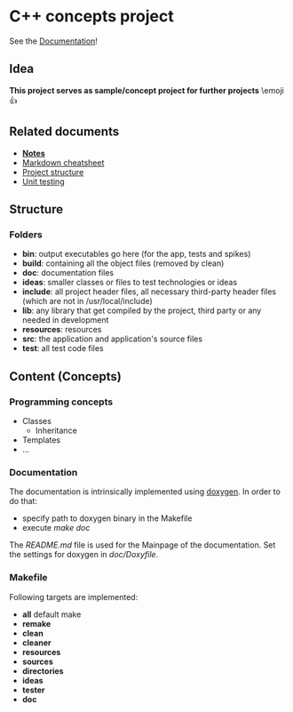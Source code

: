 # C++ concepts project

See the [Documentation](https://michaelst98.github.io/Cpp_template_project/)!

## Idea

**This project serves as sample/concept project for further projects** \emoji :thumbsup:

## Related documents

* <a href="main.pdf" target="_blank"><b>Notes</b></a>
* [Markdown cheatsheet](documents/Markdown.md)
* [Project structure](documents/structure.md)
* [Unit testing](documents/Unit-Tests.md)

## Structure

### Folders

* **bin**: output executables go here (for the app, tests and spikes)
* **build**: containing all the object files (removed by clean)
* **doc**: documentation files
* **ideas**: smaller classes or files to test technologies or ideas
* **include**: all project header files, all necessary third-party header files (which are not in /usr/local/include)
* **lib**: any library that get compiled by the project, third party or any needed in development
* **resources**: resources
* **src**: the application and application's source files
* **test**: all test code files

## Content (Concepts)

### Programming concepts 

* Classes
    * Inheritance
* Templates 
* ...

### Documentation

The documentation is intrinsically implemented using [doxygen](https://www.doxygen.nl/index.html). 
In order to do that:

* specify path to doxygen binary in the Makefile
* execute *make doc* 

The *README.md* file is used for the Mainpage of the documentation. 
Set the settings for doxygen in *doc/Doxyfile*.

### Makefile

Following targets are implemented:

* **all** default make
* **remake**
* **clean**
* **cleaner**
* **resources**
* **sources**
* **directories**
* **ideas**
* **tester**
* **doc**
